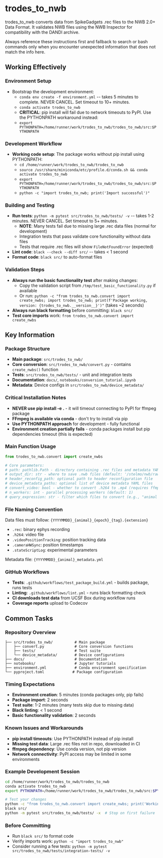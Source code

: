 # trodes_to_nwb

trodes_to_nwb converts data from SpikeGadgets .rec files to the NWB 2.0+ Data Format. It validates NWB files using the NWB Inspector for compatibility with the DANDI archive.

Always reference these instructions first and fallback to search or bash commands only when you encounter unexpected information that does not match the info here.

## Working Effectively

### Environment Setup
- Bootstrap the development environment:
  - `conda env create -f environment.yml` -- takes 5 minutes to complete. NEVER CANCEL. Set timeout to 10+ minutes.
  - `conda activate trodes_to_nwb`
  - **CRITICAL**: pip install will fail due to network timeouts to PyPI. Use the PYTHONPATH workaround instead:
  - `export PYTHONPATH=/home/runner/work/trodes_to_nwb/trodes_to_nwb/src:$PYTHONPATH`
  
### Development Workflow
- **Working code setup**: The package works without pip install using PYTHONPATH:
  - `cd /home/runner/work/trodes_to_nwb/trodes_to_nwb`
  - `source /usr/share/miniconda/etc/profile.d/conda.sh && conda activate trodes_to_nwb`
  - `export PYTHONPATH=/home/runner/work/trodes_to_nwb/trodes_to_nwb/src:$PYTHONPATH`
  - `python -c "import trodes_to_nwb; print('Import successful')"`

### Building and Testing
- **Run tests**: `python -m pytest src/trodes_to_nwb/tests/ -v` -- takes 1-2 minutes. NEVER CANCEL. Set timeout to 5+ minutes.
  - **NOTE**: Many tests fail due to missing large .rec data files (normal for development)
  - Integration tests that pass validate core functionality without data files
  - Tests that require .rec files will show `FileNotFoundError` (expected)
- **Lint code**: `black --check --diff src/` -- takes < 1 second
- **Format code**: `black src/` to auto-format files

### Validation Steps
- **Always run the basic functionality test** after making changes:
  - Copy the validation script from `/tmp/test_basic_functionality.py` if available
  - Or run: `python -c "from trodes_to_nwb.convert import create_nwbs; import trodes_to_nwb; print(f'Package working, version: {trodes_to_nwb.__version__}')"` (takes ~2 seconds)
- **Always run black formatting** before committing: `black src/`
- **Test core imports** work: `from trodes_to_nwb.convert import create_nwbs`

## Key Information

### Package Structure
- **Main package**: `src/trodes_to_nwb/`
- **Core conversion**: `src/trodes_to_nwb/convert.py` - contains `create_nwbs()` function
- **Tests**: `src/trodes_to_nwb/tests/` - unit and integration tests
- **Documentation**: `docs/`, `notebooks/conversion_tutorial.ipynb`
- **Metadata**: Device configs in `src/trodes_to_nwb/device_metadata/`

### Critical Installation Notes
- **NEVER use pip install -e .** - it will timeout connecting to PyPI for ffmpeg package
- **FFmpeg is available via conda** - don't try to install via pip
- **Use PYTHONPATH approach** for development - fully functional
- **Environment creation partially fails** - conda packages install but pip dependencies timeout (this is expected)

### Main Function Usage
```python
from trodes_to_nwb.convert import create_nwbs

# Core parameters:
# path: pathlib.Path - directory containing .rec files and metadata YAML
# output_dir: str - where to save .nwb files (default: '/stelmo/nwb/raw')
# header_reconfig_path: optional path to header reconfiguration file  
# device_metadata_paths: optional list of device metadata YAML files
# convert_video: bool - whether to convert .h264 to .mp4 (requires ffmpeg)
# n_workers: int - parallel processing workers (default: 1)
# query_expression: str - filter which files to convert (e.g., "animal == 'sample'")
```

### File Naming Convention
Data files must follow: `{YYYYMMDD}_{animal}_{epoch}_{tag}.{extension}`
- `.rec`: binary ephys recording
- `.h264`: video file  
- `.videoPositionTracking`: position tracking data
- `.cameraHWSync`: position timestamps
- `.stateScriptLog`: experimental parameters

Metadata file: `{YYYYMMDD}_{animal}_metadata.yml`

### GitHub Workflows
- **Tests**: `.github/workflows/test_package_build.yml` - builds package, runs tests
- **Linting**: `.github/workflows/lint.yml` - runs black formatting check
- **CI downloads test data** from UCSF Box during workflow runs
- **Coverage reports** upload to Codecov

## Common Tasks

### Repository Overview
```
├── src/trodes_to_nwb/          # Main package
│   ├── convert.py              # Core conversion functions
│   ├── tests/                  # Test suite
│   └── device_metadata/        # Device configurations
├── docs/                       # Documentation
├── notebooks/                  # Jupyter tutorials
├── environment.yml             # Conda environment specification
└── pyproject.toml             # Package configuration
```

### Timing Expectations
- **Environment creation**: 5 minutes (conda packages only, pip fails)
- **Package import**: 2 seconds
- **Test suite**: 1-2 minutes (many tests skip due to missing data)
- **Black linting**: < 1 second
- **Basic functionality validation**: 2 seconds

### Known Issues and Workarounds
- **pip install timeouts**: Use PYTHONPATH instead of pip install
- **Missing test data**: Large .rec files not in repo, downloaded in CI
- **ffmpeg dependency**: Use conda version, not pip version
- **Network connectivity**: PyPI access may be limited in some environments

### Example Development Session
```bash
cd /home/runner/work/trodes_to_nwb/trodes_to_nwb
conda activate trodes_to_nwb
export PYTHONPATH=/home/runner/work/trodes_to_nwb/trodes_to_nwb/src:$PYTHONPATH

# Test your changes
python -c "from trodes_to_nwb.convert import create_nwbs; print('Working')"
black src/
python -m pytest src/trodes_to_nwb/tests/ -x  # Stop on first failure
```

### Before Committing
- Run `black src/` to format code
- Verify imports work: `python -c "import trodes_to_nwb"`
- Consider running a few tests: `python -m pytest src/trodes_to_nwb/tests/integration-tests/ -v`